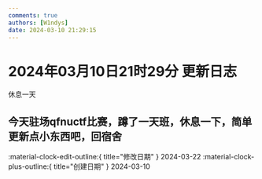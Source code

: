 ```yaml
---
comments: true
authors: [W1ndys]
date: 2024-03-10 21:29:15
---
```


# 2024年03月10日21时29分 更新日志

休息一天

<!-- more -->

今天驻场qfnuctf比赛，蹲了一天班，休息一下，简单更新点小东西吧，回宿舍
---

:material-clock-edit-outline:{ title="修改日期" } 2024-03-22
:material-clock-plus-outline:{ title="创建日期" } 2024-03-10
